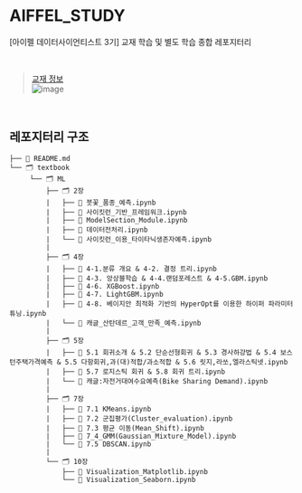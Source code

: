 # AIFFEL_STUDY
[아이펠 데이터사이언티스트 3기] 교재 학습 및 별도 학습 종합 레포지터리

<br>

> [교재 정보](https://wikibook.co.kr/pymlrev2/)<br>
![image](https://github.com/user-attachments/assets/c10ef5ae-6175-4532-8a5e-bfa0062de581)

<br>

## 레포지터리 구조
```
├── 📑 README.md
└── 🗂 textbook
     └── 🗂 ML
         ├── 🗂 2장
         |   ├── 📑 붓꽃_품종_예측.ipynb
         |   ├── 📑 사이킷런_기반_프레임워크.ipynb
         |   ├── 📑 ModelSection_Module.ipynb
         |   ├── 📑 데이터전처리.ipynb
         |   └── 📑 사이킷런_이용_타이타닉생존자예측.ipynb
         |
         ├── 🗂 4장
         |   ├── 📑 4-1.분류 개요 & 4-2. 결정 트리.ipynb
         |   ├── 📑 4-3. 앙상블학습 & 4-4.랜덤포레스트 & 4-5.GBM.ipynb
         |   ├── 📑 4-6. XGBoost.ipynb
         |   ├── 📑 4-7. LightGBM.ipynb
         |   ├── 📑 4-8. 베이지안 최적화 기반의 HyperOpt를 이용한 하이퍼 파라미터 튜닝.ipynb
         |   └── 📑 캐글_산탄데르_고객_만족_예측.ipynb
         |
         ├── 🗂 5장
         |   ├── 📑 5.1 회귀소개 & 5.2 단순선형회귀 & 5.3 경사하강법 & 5.4 보스턴주택가격예측 & 5.5 다항회귀,과(대)적합/과소적합 & 5.6 릿지,라쏘,엘라스틱넷.ipynb
         |   ├── 📑 5.7 로지스틱 회귀 & 5.8 회귀 트리.ipynb
         |   └── 📑 캐글:자전거대여수요예측(Bike Sharing Demand).ipynb
         |
         ├── 🗂 7장
         |   ├── 📑 7.1 KMeans.ipynb
         |   ├── 📑 7.2 군집평가(Cluster_evaluation).ipynb
         |   ├── 📑 7.3 평균 이동(Mean_Shift).ipynb
         |   ├── 📑 7_4_GMM(Gaussian_Mixture_Model).ipynb
         |   └── 📑 7.5 DBSCAN.ipynb
         |
         └── 🗂 10장
             ├── 📑 Visualization_Matplotlib.ipynb
             └── 📑 Visualization_Seaborn.ipynb


```
